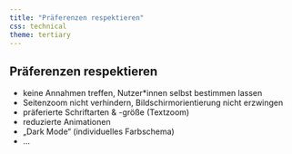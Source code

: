 ```yaml
---
title: "Präferenzen respektieren"
css: technical
theme: tertiary
---
```

## Präferenzen respektieren

- keine Annahmen treffen, Nutzer*innen selbst bestimmen lassen
- Seitenzoom nicht verhindern, Bildschirmorientierung nicht erzwingen
- präferierte Schriftarten & -größe (Textzoom)
- reduzierte Animationen
- „Dark Mode“ (individuelles Farbschema)
- …
